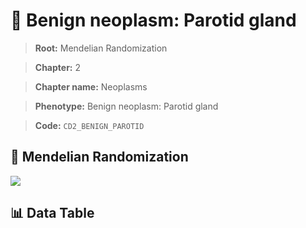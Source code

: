 # 🧪 Benign neoplasm: Parotid gland

> **Root:** Mendelian Randomization

> **Chapter:** 2  

> **Chapter name:** Neoplasms

> **Phenotype:** Benign neoplasm: Parotid gland  

> **Code:** `CD2_BENIGN_PAROTID`

## 🧬 Mendelian Randomization  

<img src="/MR/Figures/Forward/CD2_BENIGN_PAROTID.png"/>

## 📊 Data Table

<CsvTableMRF src="/MR_Data/Forward/CD2_BENIGN_PAROTID.csv"/>
